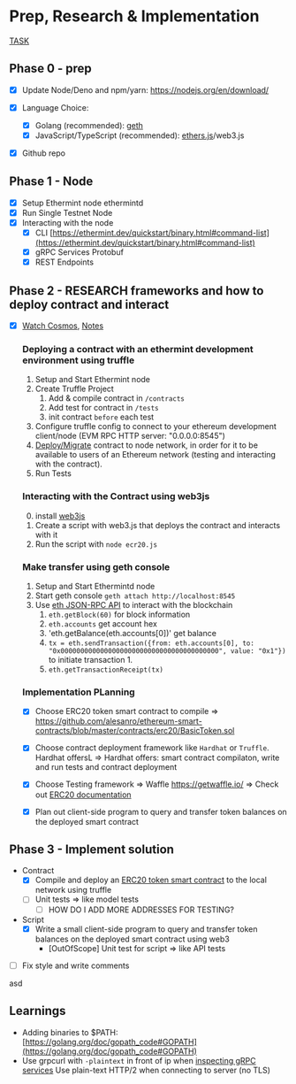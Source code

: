 # Prep, Research & Implementation

[TASK](https://tharsis.notion.site/Deploying-a-Simple-Smart-Contract-d6f0cc68610241a08d4fddeb49ce65e5)

## Phase 0 - prep

- [x] Update Node/Deno and npm/yarn: https://nodejs.org/en/download/
- [x] Language Choice:
  - [x] Golang (recommended): [geth](https://geth.ethereum.org/)
  - [x] JavaScript/TypeScript (recommended): [ethers.js](https://github.com/ethers-io/ethers.js/)/web3.js
- [x] Github repo


## Phase 1 -  Node

- [x] Setup Ethermint node ethermintd
- [x] Run Single Testnet Node
- [x] Interacting with the node
  - [x] CLI [https://ethermint.dev/quickstart/binary.html#command-list](https://ethermint.dev/quickstart/binary.html#command-list)
  - [x] gRPC Services Protobuf
  - [x] REST Endpoints

## Phase 2 - RESEARCH frameworks and how to deploy contract and interact
- [x] [Watch Cosmos](https://www.youtube.com/watch?v=4oCIMFekY_Q&t=1832s), [Notes](https://hackmd.io/@nZ-twauPRISEa6G9zg3XRw/HJvkzt5yD)

  ### Deploying a contract with an ethermint development environment using truffle
    1. Setup and Start Ethermint node
    2. Create Truffle Project
       1. Add & compile contract in `/contracts`
       2. Add test for contract in `/tests`
       3. init contract `before` each test
    3. Configure truffle config to connect to your ethereum     development client/node (EVM RPC HTTP server: "0.0.0.0:8545")
    4. [Deploy/Migrate](https://ethereum.org/en/developers/docs/smart-contracts/deploying/) contract to node network, in order for it to be available to users of an Ethereum network (testing and interacting with the contract).
    5. Run Tests

  ### Interacting with the Contract using web3js
    0. install [web3js](https://web3js.readthedocs.io/en/v1.4.0/getting-started.html)
    1. Create a script with web3.js that deploys the contract and interacts with it
    2. Run the script with `node ecr20.js`

  ### Make transfer using geth console
    1. Setup and Start Ethermintd node
    2. Start geth console `geth attach http://localhost:8545`
    3. Use [eth JSON-RPC API](https://eth.wiki/json-rpc/API) to interact with the blockchain
       1. `eth.getBlock(60)` for block information
       2. `eth.accounts` get account hex
       3. 'eth.getBalance(eth.accounts[0])' get balance
       4. `tx = eth.sendTransaction({from: eth.accounts[0], to: "0x0000000000000000000000000000000000000000", value: "0x1"})` to initiate transaction
          1.
       5. `eth.getTransactionReceipt(tx)`


  ### Implementation PLanning

  - [x] Choose ERC20 token smart contract to compile
    => https://github.com/alesanro/ethereum-smart-contracts/blob/master/contracts/erc20/BasicToken.sol
  - [x] Choose contract deployment framework like `Hardhat` or `Truffle`. Hardhat offersL
    => Hardhat offers: smart contract compilaton, write and run tests and contract deployment
  - [x] Choose Testing framework
    => Waffle https://getwaffle.io/
    => Check out [ERC20 documentation]((https://docs.openzeppelin.com/contracts/2.x/api/token/erc20#ERC20-totalSupply--))
  - [x] Plan out client-side program to query and transfer token balances on the deployed smart contract


## Phase 3 - Implement solution
- Contract
  - [x] Compile and deploy an [ERC20 token smart contract](https://ethereum.org/en/developers/docs/standards/tokens/erc-20/) to the local network using truffle
  - [ ] Unit tests => like model tests
    - [ ] HOW DO I ADD MORE ADDRESSES FOR TESTING?

- Script
  - [x] Write a small client-side program to query and transfer token balances on the deployed smart contract using web3
    - [OutOfScope] Unit test for script => like API tests

- [ ] Fix style and write comments



asd
## Learnings

- Adding binaries to $PATH: [https://golang.org/doc/gopath_code#GOPATH](https://golang.org/doc/gopath_code#GOPATH)
- Use grpcurl with `-plaintext` in front of ip when [inspecting gRPC services](https://ethermint.dev/quickstart/interact_node.html#grpcurl)
	Use plain-text HTTP/2 when connecting to server (no TLS)
